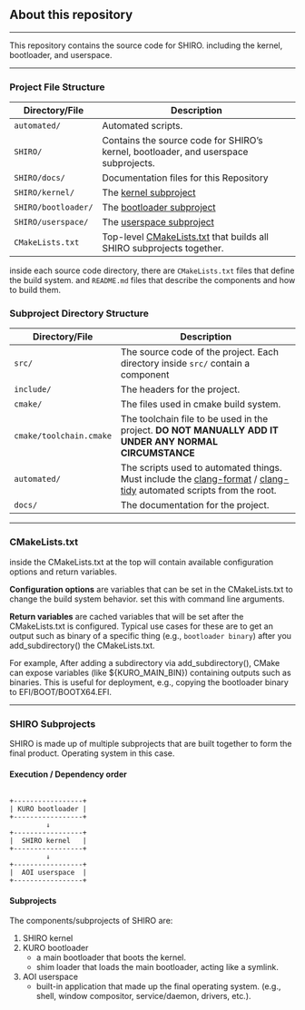 ## About this repository

---

This repository contains the source code for SHIRO. including the kernel, bootloader, and userspace.

---

### Project File Structure

| Directory/File      | Description                                                                                  |
|---------------------|----------------------------------------------------------------------------------------------|
| `automated/`        | Automated scripts.                                                                           |
| `SHIRO/`            | Contains the source code for SHIRO’s kernel, bootloader, and userspace subprojects.          |
| `SHIRO/docs/`       | Documentation files for this Repository                                                      |
| `SHIRO/kernel/`     | The [kernel subproject](../kernel)                                                           |
| `SHIRO/bootloader/` | The [bootloader subproject](../bootloader)                                                   |
| `SHIRO/userspace/`  | The [userspace subproject](../userspace)                                                     |
| `CMakeLists.txt`    | Top-level [CMakeLists.txt](../../CMakeLists.txt) that builds all SHIRO subprojects together. |

inside each source code directory, there are `CMakeLists.txt` files that define the build system.
and `README.md` files that describe the components and how to build them.

### Subproject Directory Structure

| Directory/File          | Description                                                                                                                                                                           |
|-------------------------|---------------------------------------------------------------------------------------------------------------------------------------------------------------------------------------|
| `src/`                  | The source code of the project. Each directory inside `src/` contain a component                                                                                                      |
| `include/`              | The headers for the project.                                                                                                                                                          |
| `cmake/`                | The files used in cmake build system.                                                                                                                                                 |
| `cmake/toolchain.cmake` | The toolchain file to be used in the project. **DO NOT MANUALLY ADD IT UNDER ANY NORMAL CIRCUMSTANCE**                                                                                |
| `automated/`            | The scripts used to automated things. Must include the [clang-format](../../automated/clang-format.sh) / [clang-tidy](../../automated/clang-tidy.sh) automated scripts from the root. |
| `docs/`                 | The documentation for the project.                                                                                                                                                    |

---

### CMakeLists.txt

inside the CMakeLists.txt at the top will contain available configuration options and return variables.

**Configuration options** are variables that can be set in the CMakeLists.txt to change the build system behavior. set
this with command line arguments.

**Return variables** are cached variables that will be set after the CMakeLists.txt is configured. Typical use cases for
these are to get an output such as binary of a specific thing (e.g., `bootloader binary`) after you add_subdirectory()
the CMakeLists.txt.

For example, After adding a subdirectory via add_subdirectory(), CMake can expose variables (like ${KURO_MAIN_BIN})
containing outputs such as binaries. This is useful for deployment, e.g., copying the bootloader binary to
EFI/BOOT/BOOTX64.EFI.

---

### SHIRO Subprojects

SHIRO is made up of multiple subprojects that are built together to form the final product. Operating system in this
case.

#### Execution / Dependency order

```

+-----------------+
| KURO bootloader |
+-----------------+
         ↓
+-----------------+
|  SHIRO kernel   |
+-----------------+
         ↓
+-----------------+
|  AOI userspace  |
+-----------------+

```

#### Subprojects

The components/subprojects of SHIRO are:

1. SHIRO kernel
2. KURO bootloader
    - a main bootloader that boots the kernel.
    - shim loader that loads the main bootloader, acting like a symlink.
3. AOI userspace
    - built-in application that made up the final operating system. (e.g., shell, window compositor, service/daemon,
      drivers, etc.).